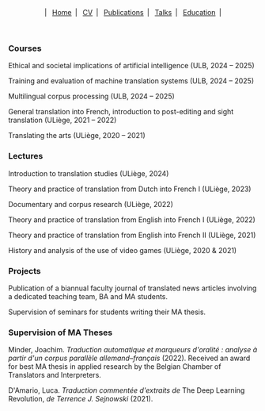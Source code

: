 <center>
  &vert;&ensp;
  <a href="index.html">Home</a>&ensp;&vert;&ensp;
  <a href="resume.html">CV</a>&ensp;&vert;&ensp;
  <a href="publications.html">Publications</a>&ensp;&vert;&ensp;
  <a href="talks.html">Talks</a>&ensp;&vert;&ensp;
  <a href="education.html">Education</a>&ensp;&vert;
</center>

&nbsp;

### Courses

Ethical and societal implications of artificial intelligence (ULB, 2024 &ndash; 2025)

Training and evaluation of machine translation systems (ULB, 2024 &ndash; 2025)

Multilingual corpus processing (ULB, 2024 &ndash; 2025)

General translation into French, introduction to post-editing and sight translation (ULiège, 2021 &ndash; 2022)

Translating the arts (ULiège, 2020 &ndash; 2021)

### Lectures

Introduction to translation studies (ULiège, 2024)

Theory and practice of translation from Dutch into French I (ULiège, 2023)

Documentary and corpus research (ULiège, 2022)

Theory and practice of translation from English into French I (ULiège, 2022)

Theory and practice of translation from English into French II (ULiège, 2021)

History and analysis of the use of video games (ULiège, 2020 &amp; 2021)

### Projects

Publication of a biannual faculty journal of translated news articles involving a dedicated teaching team, BA and MA students.

Supervision of seminars for students writing their MA thesis.

### Supervision of MA Theses

Minder, Joachim. *Traduction automatique et marqueurs d'oralité&nbsp;: analyse à partir d'un corpus parallèle allemand&ndash;français* (2022). Received an award for best MA thesis in applied research by the Belgian Chamber of Translators and Interpreters.

D'Amario, Luca. *Traduction commentée d'extraits de* The Deep Learning Revolution, *de Terrence J. Sejnowski* (2021).
